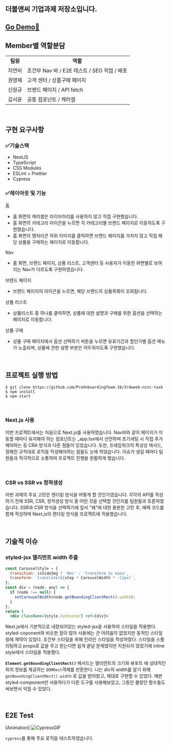 ## 더블앤씨 기업과제 저장소입니다.

## [Go Demo🚀](https://double-nc-jyb1798.vercel.app/)

## Member별 역할분담

<table>
<tr>
<td align="center"><b>팀원<b></td>
<td align="center"><b>역할</b></td>
</tr>
<tr>
<td>지연비</td>
<td style="fontsize=16"> 조건부 Nav 바 / E2E 테스트 / SEO 작업 / 배포 </td>
</tr>
<tr>
<td>권영채</td>
<td>고객 센터 / 상품구매 페이지 </td>
</tr>
<tr>
<td>신원규</td>
<td>브랜드 페이지 / API fetch </td>
</tr>
<tr>
<td>김서윤</td>
<td>공통 컴포넌트 / 캐러셀  </td>
</tr>

</table>

<br/>

## 구현 요구사항

### ✅기술스택

- NextJS
- TypeScript
- CSS Modules
- ESLint + Prettier
- Cypress

### ✅레이아웃 및 기능

홈

- 홈 화면의 캐러셀은 라이브러리를 사용하지 않고 직접 구현했습니다.
- 홈 화면의 카테고리 아이콘을 누르면 각 카테고리별 브랜드 페이지로 이동하도록 구현했습니다.
- 홈 화면의 땡처리콘 하위 이미지를 클릭하면 브랜드 페이지를 거치지 않고 직접 해당 상품을 구매하는 페이지로 이동합니다.

Nav

- 홈 화면, 브랜드 페이지, 상품 리스트, 고객센터 등 사용자가 이동한 화면별로 보여지는 Nav가 다르도록 구현하였습니다.

브렌드 페이지

- 브랜드 페이지의 아이콘을 누르면, 해당 브랜드의 상품목록이 조회됩니다.

상품 리스트

- 상품리스트 중 하나를 클릭하면, 상품에 대한 설명과 구매를 위한 옵션을 선택하는 페이지로 이동합니다.

상품 구매

- 상품 구매 페이지에서 옵션 선택하기 버튼을 누르면 유효기간과 할인가별 옵션 메뉴가 노출되며, 상품에 관한 설명 부분은 어두워지도록 구현했습니다.

<br/>

## 프로젝트 실행 방법

```
$ git clone https://github.com/PreOnboardingTeam-16/3rdweek-ncnc-task
$ npm install
$ npm start
```

<br/>

### Next.js 사용

이번 프로젝트에서는 처음으로 Next.js를 사용하였습니다. Nav바와 같이 페이지가 이동할 때마다 유지해야 하는 컴포넌트는 \_app.tsx에서 선언하며 초기세팅 시 직접 추가해야하는 등 CRA 방식과 다른 점들이 있었습니다. 또한, 프레임워크의 특성상 메서드, 정해진 규칙대로 로직을 작성해야하는 점들도 눈에 띄었습니다. 이슈가 생길 때마다 팀원들과 적극적으로 소통하여 프로젝트 진행을 원활하게 했습니다.

<br/>

### CSR vs SSR vs 정적생성

이번 과제의 주요 고민은 렌더링 방식을 어떻게 할 것인가였습니다. 각각의 API를 작성하기 전에 SSR, CSR, 정적생성 방식 중 어떤 것을 선택할 것인지를 팀원들과 토론하였습니다. SSR과 CSR 방식을 선택하기에 앞서 "왜"에 대한 충분한 고민 후, 예제 코드를 함께 작성하며 Next.js의 렌더링 방식을 프로젝트에 적용했습니다.

<br/>

## 기술적 이슈

### styled-jsx 엘리먼트 width 추출

```jsx
const CarouselStyle = {
  transition: isSideImg ? '0ms' : 'transform 1s ease',
  transform: `translate(${step * CarouselWidth * -1}px)`,
};
const div = (node: any) => {
  if (node !== null) {
    setCarouselWidth(node.getBoundingClientRect().width);
  }
};
return (
  <div className={style.Container} ref={div}>
```

Next.js에서 기본적으로 내장되어있는 styled-jsx을 사용하여 스타일을 적용했다. styled-coponent와 비슷한 점이 많아 사용에는 큰 어려움이 없었지만 동적인 스타일링에 제약이 있었다. 조건부 스타일을 위해 인라인 스타일을 작성하였다. 스타일을 스플리팅하고 props로 값을 주고 받는다면 쉽게 끝날 문제였지만 지원되지 않았기에 inline style에서 스타일을 적용했다.

**`Element.getBoundingClientRect()`** 메서드는 엘리먼트의 크기와 뷰포트
에 상대적인 위치 정보를 제공하는 `DOMRect`객체를 반환한다. 나는 div의 width를 알기 위해 `getBoundingClientRect().width` 로 값을 받아왔고, 제대로 구현할 수 있었다. 매번 styled-component만 사용하다가 다른 도구를 사용해보았고, 그동안 몰랐던 함수들도 써보면서 익힐 수 있었다.

<br/>

## E2E Test

[Animation]
![CypressGIF](https://user-images.githubusercontent.com/64634495/159239243-18e2bfbf-c81e-4ef1-baab-385620515820.gif)

`cypress`를 통해 주요 로직을 테스트하였습니다.

